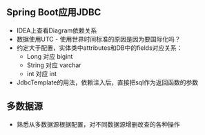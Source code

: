 ## Spring Boot应用JDBC
* IDEA上查看Diagram依赖关系
* 数据使用UTC - 使用世界时间标准的原因是因为要国际化吗？
* 约定大于配置，实体类中attributes和DB中的fields对应关系：
    * Long 对应 bigint
    * String 对应 varchar
    * int 对应 int
* JdbcTemplate的用法，依赖注入后，直接把sql作为返回函数的参数
## 多数据源
* 熟悉从多数据源根据配置，对不同数据源增删改查的各种操作
